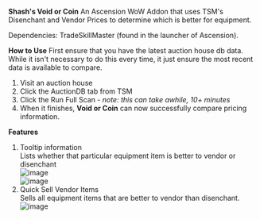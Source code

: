 **Shash's Void or Coin**
An Ascension WoW Addon that uses TSM's Disenchant and Vendor Prices to determine which is better for equipment.

Dependencies:
TradeSkillMaster (found in the launcher of Ascension).

**How to Use**
First ensure that you have the latest auction house db data. While it isn't necessary to do this every time, it just ensure the most recent data is available to compare.

1. Visit an auction house
2. Click the AuctionDB tab from TSM
3. Click the Run Full Scan - *note: this can take awhile, 10+ minutes*
4. When it finishes, **Void or Coin** can now successfully compare pricing information.

**Features**
1. Tooltip information</br>
   Lists whether that particular equipment item is better to vendor or disenchant</br>
![image](https://github.com/user-attachments/assets/2e764bb2-0eb5-43af-8b1d-3538d0a98d5e)</br>
![image](https://github.com/user-attachments/assets/7ec8c587-dff8-40d6-b517-a1a3670a1fd1)</br>
2. Quick Sell Vendor Items</br>
   Sells all equipment items that are better to vendor than disenchant.</br>
![image](https://github.com/user-attachments/assets/bc7ac314-9afa-4434-a447-809272b465f1)</br>

